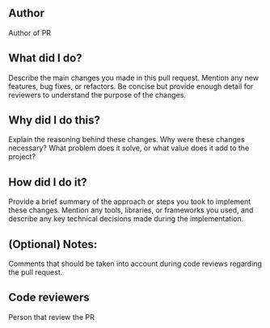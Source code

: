 ## Author

Author of PR

## What did I do?

Describe the main changes you made in this pull request. Mention any new features, bug fixes, or refactors. Be concise but provide enough detail for reviewers to understand the purpose of the changes.

## Why did I do this?

Explain the reasoning behind these changes. Why were these changes necessary? What problem does it solve, or what value does it add to the project?

## How did I do it?

Provide a brief summary of the approach or steps you took to implement these changes. Mention any tools, libraries, or frameworks you used, and describe any key technical decisions made during the implementation.

## (Optional) Notes:

Comments that should be taken into account during code reviews regarding the pull request.

## Code reviewers

Person that review the PR